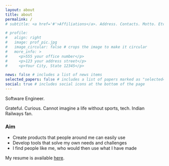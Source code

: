 ```yaml
---
layout: about
title: about
permalink: /
# subtitle: <a href='#'>Affiliations</a>. Address. Contacts. Motto. Etc.

# profile:
#   align: right
#   image: prof_pic.jpg
#   image_circular: false # crops the image to make it circular
#   more_info: >
#     <p>555 your office number</p>
#     <p>123 your address street</p>
#     <p>Your City, State 12345</p>

news: false # includes a list of news items
selected_papers: false # includes a list of papers marked as "selected={true}"
social: true # includes social icons at the bottom of the page
---
```


Software Engineer. <br/>

Grateful. Curious. Cannot imagine a life without sports, tech. Indian Railways fan.

### Aim

- Create products that people around me can easily use
- Develop tools that solve my own needs and challenges
- I find people like me, who would then use what I have made <br/>

My resume is available [here](https://github.com/aakashb95/resume/blob/master/resume_aakash_bakhle.pdf).
